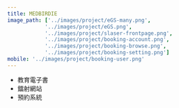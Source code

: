 ```yaml
---
title: MEDBIRDIE
image_path: ['../images/project/eGS-many.png',
			'../images/project/eGS.png',
			'../images/project/slaser-frontpage.png',
			'../images/project/booking-account.png',
			'../images/project/booking-browse.png',
			'../images/project/booking-setting.png']
mobile: '../images/project/booking-user.png'
---
```

-   教育電子書
-   鐳射網站
-   預約系統